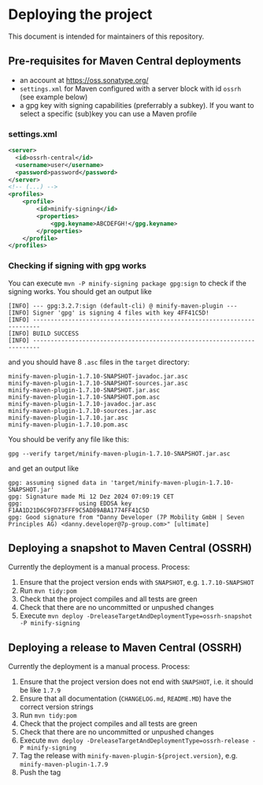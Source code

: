 # Deploying the project

This document is intended for maintainers of this repository. 

## Pre-requisites for Maven Central deployments

- an account at https://oss.sonatype.org/ 
- `settings.xml` for Maven configured with a server block with id `ossrh` (see example below)
- a gpg key with signing capabilities (preferrably a subkey). If you want to select a specific (sub)key you can use a Maven profile

### settings.xml
```xml
<server>
  <id>ossrh-central</id>
  <username>user</username>
  <password>password</password>
</server>
<!-- (...) -->
<profiles>
    <profile>
        <id>minify-signing</id>
        <properties>
            <gpg.keyname>ABCDEFGH!</gpg.keyname>
        </properties>
    </profile>
</profiles>
```
### Checking if signing with gpg works

You can execute `mvn -P minify-signing package gpg:sign` to check if the signing works. You should get an output like
```text
[INFO] --- gpg:3.2.7:sign (default-cli) @ minify-maven-plugin ---
[INFO] Signer 'gpg' is signing 4 files with key 4FF41C5D!
[INFO] ------------------------------------------------------------------------
[INFO] BUILD SUCCESS
[INFO] ------------------------------------------------------------------------
```
and you should have 8 `.asc` files in the `target` directory:
```text
minify-maven-plugin-1.7.10-SNAPSHOT-javadoc.jar.asc
minify-maven-plugin-1.7.10-SNAPSHOT-sources.jar.asc
minify-maven-plugin-1.7.10-SNAPSHOT.jar.asc
minify-maven-plugin-1.7.10-SNAPSHOT.pom.asc
minify-maven-plugin-1.7.10-javadoc.jar.asc
minify-maven-plugin-1.7.10-sources.jar.asc
minify-maven-plugin-1.7.10.jar.asc
minify-maven-plugin-1.7.10.pom.asc
```
You should be verify any file like this:
```shell
gpg --verify target/minify-maven-plugin-1.7.10-SNAPSHOT.jar.asc
```
and get an output like
```text
gpg: assuming signed data in 'target/minify-maven-plugin-1.7.10-SNAPSHOT.jar'
gpg: Signature made Mi 12 Dez 2024 07:09:19 CET
gpg:                using EDDSA key F1AA1D21D6C9FD73FFF9C5AD89ABA1774FF41C5D
gpg: Good signature from "Danny Developer (7P Mobility GmbH | Seven Principles AG) <danny.developer@7p-group.com>" [ultimate]
```

## Deploying a snapshot to Maven Central (OSSRH)

Currently the deployment is a manual process. Process:
1. Ensure that the project version ends with `SNAPSHOT`, e.g. `1.7.10-SNAPSHOT`
2. Run `mvn tidy:pom`
3. Check that the project compiles and all tests are green
4. Check that there are no uncommitted or unpushed changes
5. Execute `mvn deploy -DreleaseTargetAndDeploymentType=ossrh-snapshot -P minify-signing`

## Deploying a release to Maven Central (OSSRH)

Currently the deployment is a manual process. Process:
1. Ensure that the project version does not end with `SNAPSHOT`, i.e. it should be like `1.7.9`
2. Ensure that all documentation (`CHANGELOG.md`, `README.MD`) have the correct version strings
3. Run `mvn tidy:pom`
4. Check that the project compiles and all tests are green
5. Check that there are no uncommitted or unpushed changes
6. Execute `mvn deploy -DreleaseTargetAndDeploymentType=ossrh-release -P minify-signing`
7. Tag the release with `minify-maven-plugin-${project.version}`, e.g. `minify-maven-plugin-1.7.9`
8. Push the tag